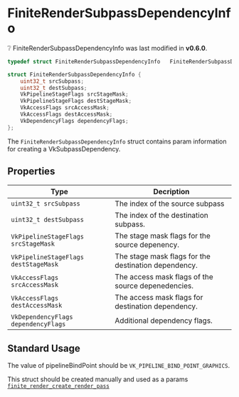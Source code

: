 # FiniteRenderSubpassDependencyInfo 

<div class="alert alert-info part text-info">
❔  FiniteRenderSubpassDependencyInfo was last modified in <b>v0.6.0</b>.
</div>

```c
typedef struct FiniteRenderSubpassDependencyInfo   FiniteRenderSubpassDependencyInfo ;

struct FiniteRenderSubpassDependencyInfo {
    uint32_t srcSubpass;
    uint32_t destSubpass;
    VkPipelineStageFlags srcStageMask;
    VkPipelineStageFlags destStageMask;
    VkAccessFlags srcAccessMask;
    VkAccessFlags destAccessMask;
    VkDependencyFlags dependencyFlags;
};
```

The `FiniteRenderSubpassDependencyInfo` struct contains param information for creating a VkSubpassDependency.

## Properties

| Type | Decription |
| ---- | ---------- |
|`uint32_t srcSubpass`|The index of the source subpass|
|`uint32_t destSubpass`| The index of the destination subpass. |
|`VkPipelineStageFlags srcStageMask`| The stage mask flags for the source depenency. |
|`VkPipelineStageFlags destStageMask`| The stage mask flags for the destination dependency.|
|`VkAccessFlags srcAccessMask`| The access mask flags of the source depenedencies. |
|`VkAccessFlags destAccessMask`| The access mask flags for destination dependency. |
|`VkDependencyFlags dependencyFlags`| Additional dependency flags.|

## Standard Usage

The value of pipelineBindPoint should be `VK_PIPELINE_BIND_POINT_GRAPHICS`.

This struct should be created manually and used as a params [`finite_render_create_render_pass`](../../functions/render/finite_render_create_render_pass)
